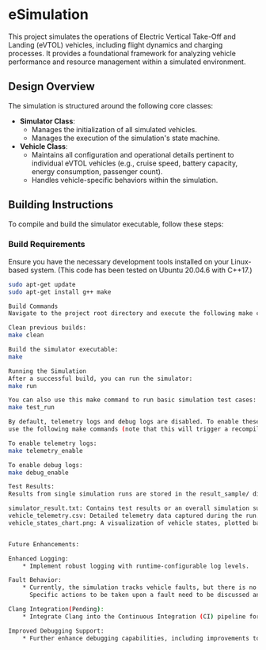 # eSimulation

This project simulates the operations of Electric Vertical Take-Off and Landing (eVTOL) vehicles,
including flight dynamics and charging processes. It provides a foundational framework for analyzing
vehicle performance and resource management within a simulated environment.

## Design Overview

The simulation is structured around the following core classes:

* **Simulator Class**:
    * Manages the initialization of all simulated vehicles.
    * Manages the execution of the simulation's state machine.
* **Vehicle Class**:
    * Maintains all configuration and operational details pertinent to individual eVTOL vehicles
      (e.g., cruise speed, battery capacity, energy consumption, passenger count).
    * Handles vehicle-specific behaviors within the simulation.

## Building Instructions

To compile and build the simulator executable, follow these steps:

### Build Requirements
Ensure you have the necessary development tools installed on your Linux-based system.
(This code has been tested on Ubuntu 20.04.6 with C++17.)

```bash
sudo apt-get update
sudo apt-get install g++ make

Build Commands
Navigate to the project root directory and execute the following make commands:

Clean previous builds:
make clean

Build the simulator executable:
make

Running the Simulation
After a successful build, you can run the simulator:
make run

You can also use this make command to run basic simulation test cases:
make test_run

By default, telemetry logs and debug logs are disabled. To enable these features,
use the following make commands (note that this will trigger a recompile):

To enable telemetry logs:
make telemetry_enable

To enable debug logs:
make debug_enable

Test Results:
Results from single simulation runs are stored in the result_sample/ directory:

simulator_result.txt: Contains test results or an overall simulation summary.
vehicle_telemetry.csv: Detailed telemetry data captured during the run.
vehicle_states_chart.png: A visualization of vehicle states, plotted based on the vehicle_telemetry.csv data.


Future Enhancements:

Enhanced Logging:
    * Implement robust logging with runtime-configurable log levels.

Fault Behavior:
    * Currently, the simulation tracks vehicle faults, but there is no defined process for handling them.
      Specific actions to be taken upon a fault need to be discussed and implemented.

Clang Integration(Pending):
    * Integrate Clang into the Continuous Integration (CI) pipeline for compilation and advanced static code analysis.

Improved Debugging Support:
    * Further enhance debugging capabilities, including improvements to telemetry and debug logging beyond current compile-time toggles.
